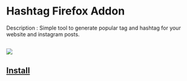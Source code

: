 # Hashtag Firefox Addon

Description : Simple tool to generate popular tag and hashtag for your website and instagram posts.



## ![](https://addons.mozilla.org/user-media/previews/full/312/312861.png?modified=1738232109)

## [Install](https://addons.mozilla.org/en-US/firefox/addon/hashtag/)
